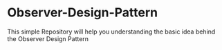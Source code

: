 # Observer-Design-Pattern
This simple Repository will help you understanding the basic idea behind the Observer Design Pattern
